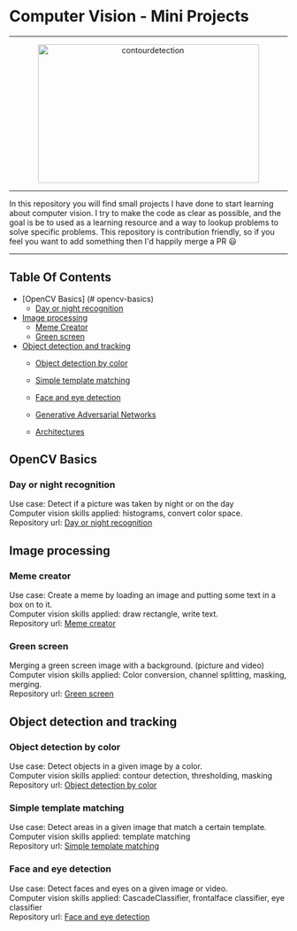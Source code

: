 # Computer Vision - Mini Projects

***

<p align="center">
<img alt="contourdetection" width="400" height="250" src="https://media.giphy.com/media/nRMNBsprKN0zLpaiHO/giphy-downsized-large.gif">
</p>

***

In this repository you will find small projects I have done to start learning about computer vision. I try to make the code as clear as possible, and the goal is be to used as a learning resource and a way to lookup problems to solve specific problems. This repository is contribution friendly, so if you feel you want to add something then I'd happily merge a PR 😃

***

## Table Of Contents

- [OpenCV Basics] (# opencv-basics)
	- [Day or night recognition](#day-or-night-recognition)	
- [Image processing](#tensorflow-tutorials)
	- [Meme Creator](#Meme-Creator)
	- [Green screen](#Green-screen)
- [Object detection and tracking](#pytorch-tutorials)
	- [Object detection by color](#Object-detection-by-color)
	- [Simple template matching](#Simple-template-matching)
	- [Face and eye detection](#face-and-eye-detection)
   
	- [Generative Adversarial Networks](#Generative-Adversarial-Networks)
	- [Architectures](#architectures)

## OpenCV Basics
### Day or night recognition
Use case: Detect if a picture was taken by night or on the day <br>
Computer vision skills applied: histograms, convert color space. <br>
Repository url: [Day or night recognition](https://github.com/Tobias-GH-Schulz/computer-vision/tree/main/Day%20or%20night%20recognition)<br>
  

## Image processing
### Meme creator
Use case: Create a meme by loading an image and putting some text in a box on to it. <br>
Computer vision skills applied: draw rectangle, write text. <br>
Repository url: [Meme creator](https://github.com/Tobias-GH-Schulz/computer-vision/tree/main/Meme%20creator)<br>

### Green screen
Merging a green screen image with a background. (picture and video) <br>
Computer vision skills applied: Color conversion, channel splitting, masking, merging. <br>
Repository url: [Green screen](https://github.com/Tobias-GH-Schulz/computer-vision/tree/main/Green%20screen)<br>



## Object detection and tracking
### Object detection by color
Use case: Detect objects in a given image by a color. <br>
Computer vision skills applied: contour detection, thresholding, masking <br>
Repository url: [Object detection by color](https://github.com/Tobias-GH-Schulz/computer-vision/tree/main/Object%20detection%20by%20color)<br>

### Simple template matching
Use case: Detect areas in a given image that match a certain template. <br>
Computer vision skills applied: template matching <br>
Repository url: [Simple template matching](https://github.com/Tobias-GH-Schulz/computer-vision/tree/main/Simple%20template%20matching)<br>


### Face and eye detection
Use case: Detect faces and eyes on a given image or video. <br>
Computer vision skills applied: CascadeClassifier, frontalface classifier, eye classifier <br>
Repository url: [Face and eye detection](https://github.com/Tobias-GH-Schulz/computer-vision/tree/main/Face%20detector)<br>







